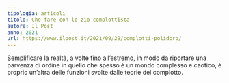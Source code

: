 ```yaml
---
tipologia: articoli
titolo: Che fare con lo zio complottista
autore: Il Post
anno: 2021
url: https://www.ilpost.it/2021/09/29/complotti-polidoro/
---
```


Semplificare la realtà, a volte fino all’estremo, in modo da riportare una parvenza di ordine in quello che spesso è un mondo complesso e caotico, è proprio un’altra delle funzioni svolte dalle teorie del complotto.
